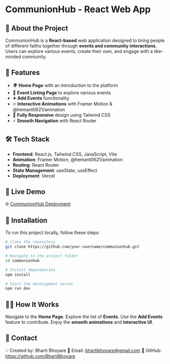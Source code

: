 # <h1>CommunionHub - React Web App</h1>

## <h2>🚀 About the Project</h2>
CommunionHub is a **React-based** web application designed to bring people of different faiths together through **events and community interactions**. Users can explore various events, create their own, and engage with a like-minded community.

## <h2>🎨 Features</h2>
- 🌍 **Home Page** with an introduction to the platform
- 📆 **Event Listing Page** to explore various events
- ➕ **Add Events** functionality
- 🔥 **Interactive Animations** with Framer Motion & @hemant0621/animation
- 📱 **Fully Responsive** design using Tailwind CSS
- ⚡ **Smooth Navigation** with React Router

## <h2>🛠️ Tech Stack</h2>
- **Frontend**: React.js, Tailwind CSS, JavaScript, Vite
- **Animation**: Framer Motion, @hemant0621/animation
- **Routing**: React Router
- **State Management**: useState, useEffect
- **Deployment**: Vercel

## <h2>🔗 Live Demo</h2>
🌐 [CommunionHub Deployment](https://communion-hub-theta-black.vercel.app/)

## <h2>🚀 Installation</h2>
To run this project locally, follow these steps:

```bash
# Clone the repository
git clone https://github.com/your-username/communionhub.git

# Navigate to the project folder
cd communionhub

# Install dependencies
npm install

# Start the development server
npm run dev
```
<h2>👨‍💻 How It Works</h2>

Navigate to the **Home Page**.
Explore the list of **Events**.
Use the **Add Events** feature to contribute.
Enjoy the **smooth animations** and **interactive UI**.

<h2>📧 Contact</h2>

💡 Created by: Bharti Bhoyare
📩 Email: bhartibhoyare@gmail.com
🔗 GitHub: https://github.com/BhartiBhoyare
